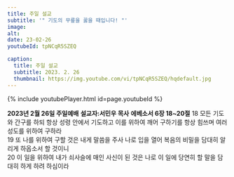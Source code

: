 ```yaml
---
title: 주일 설교
subtitle: '" 기도의 무릎을 꿇을 때입니다! "'
image: 
alt: 
date: 23-02-26
youtubeId: tpNCqR5SZEQ

caption:
  title: 주일 설교
  subtitle: 2023. 2. 26
  thumbnail: https://img.youtube.com/vi/tpNCqR5SZEQ/hqdefault.jpg
---
```

{% include youtubePlayer.html id=page.youtubeId %}

**2023년 2월 26일 주일예배**
**설교자:서민우 목사**
**에베소서 6장 18~20절**
18 모든 기도와 간구를 하되 항상 성령 안에서 기도하고 이를 위하여 깨어 구하기를 항상 힘쓰며 여러 성도를 위하여 구하라  
19 또 나를 위하여 구할 것은 내게 말씀을 주사 나로 입을 열어 복음의 비밀을 담대히 알리게 하옵소서 할 것이니  
20 이 일을 위하여 내가 쇠사슬에 매인 사신이 된 것은 나로 이 일에 당연히 할 말을 담대히 하게 하려 하심이라
